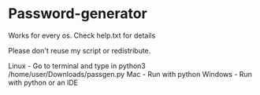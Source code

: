 # Password-generator
Works for every os. Check help.txt for details

Please don't reuse my script or redistribute.


Linux - Go to terminal and type in python3 /home/user/Downloads/passgen.py
Mac - Run with python
Windows - Run with python or an IDE
